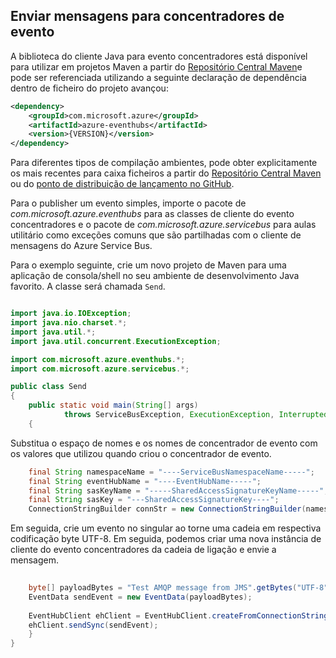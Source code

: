 ## <a name="send-messages-to-event-hubs"></a>Enviar mensagens para concentradores de evento

A biblioteca do cliente Java para evento concentradores está disponível para utilizar em projetos Maven a partir do [Repositório Central Maven](https://search.maven.org/#search%7Cga%7C1%7Ca%3A%22azure-eventhubs%22)e pode ser referenciada utilizando a seguinte declaração de dependência dentro de ficheiro do projeto avançou:    

``` XML
<dependency>
    <groupId>com.microsoft.azure</groupId>
    <artifactId>azure-eventhubs</artifactId>
    <version>{VERSION}</version>
</dependency>
```
 
Para diferentes tipos de compilação ambientes, pode obter explicitamente os mais recentes para caixa ficheiros a partir do [Repositório Central Maven](https://search.maven.org/#search%7Cga%7C1%7Ca%3A%22azure-eventhubs%22) ou do [ponto de distribuição de lançamento no GitHub](https://github.com/Azure/azure-event-hubs/releases).  

Para o publisher um evento simples, importe o pacote de *com.microsoft.azure.eventhubs* para as classes de cliente do evento concentradores e o pacote de *com.microsoft.azure.servicebus* para aulas utilitário como exceções comuns que são partilhadas com o cliente de mensagens do Azure Service Bus. 

Para o exemplo seguinte, crie um novo projeto de Maven para uma aplicação de consola/shell no seu ambiente de desenvolvimento Java favorito. A classe será chamada ```Send```.     

``` Java

import java.io.IOException;
import java.nio.charset.*;
import java.util.*;
import java.util.concurrent.ExecutionException;

import com.microsoft.azure.eventhubs.*;
import com.microsoft.azure.servicebus.*;

public class Send
{
    public static void main(String[] args) 
            throws ServiceBusException, ExecutionException, InterruptedException, IOException
    {
```

Substitua o espaço de nomes e os nomes de concentrador de evento com os valores que utilizou quando criou o concentrador de evento.

``` Java
    final String namespaceName = "----ServiceBusNamespaceName-----";
    final String eventHubName = "----EventHubName-----";
    final String sasKeyName = "-----SharedAccessSignatureKeyName-----";
    final String sasKey = "---SharedAccessSignatureKey----";
    ConnectionStringBuilder connStr = new ConnectionStringBuilder(namespaceName, eventHubName, sasKeyName, sasKey);
```

Em seguida, crie um evento no singular ao torne uma cadeia em respectiva codificação byte UTF-8. Em seguida, podemos criar uma nova instância de cliente do evento concentradores da cadeia de ligação e envie a mensagem.   

``` Java 
                
    byte[] payloadBytes = "Test AMQP message from JMS".getBytes("UTF-8");
    EventData sendEvent = new EventData(payloadBytes);
    
    EventHubClient ehClient = EventHubClient.createFromConnectionStringSync(connStr.toString());
    ehClient.sendSync(sendEvent);
    }
}

``` 
